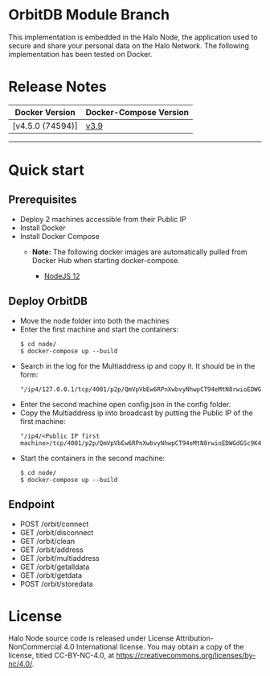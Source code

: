 
<!-- (SPDX-License-Identifier: CC-BY-4.0) -->  <!-- Ensure there is a newline before, and after, this line -->

# OrbitDB Module Branch

This implementation is embedded in the Halo Node, the application used to secure and share your personal data on the Halo Network.
The following implementation has been tested on Docker.


# Release Notes

| Docker Version   | Docker-Compose Version                                           |
| --               | --                                                               |
| [v4.5.0 (74594)] | [v3.9](https://hyperledger-fabric.readthedocs.io/en/release-2.2) |

---

# Quick start

## Prerequisites

* Deploy 2 machines accessible from their Public IP
* Install Docker
* Install Docker Compose
  * **Note:**
    The following docker images are automatically pulled from Docker Hub when starting docker-compose.

    * [NodeJS 12](https://hub.docker.com/_/node)

## Deploy OrbitDB
* Move the node folder into both the machines
* Enter the first machine and start the containers:
  ```
  $ cd node/
  $ docker-compose up --build
  ```
* Search in the log for the Multiaddress ip and copy it. It should be in the form:
  ```
  "/ip4/127.0.0.1/tcp/4001/p2p/QmVpVbEw6RPnXwbvyNhwpCT94eMtN8rwioEDWGdGSc9K4m"
  ```
* Enter the second machine open config.json in the config folder. 
* Copy the Multiaddress ip into broadcast by putting the Public IP of the first machine:
  ```
  "/ip4/<Public IP first machine>/tcp/4001/p2p/QmVpVbEw6RPnXwbvyNhwpCT94eMtN8rwioEDWGdGSc9K4m"
  ```
* Start the containers in the second machine:
  ```
  $ cd node/
  $ docker-compose up --build
  ```
  
## Endpoint
* POST /orbit/connect
* GET /orbit/disconnect
* GET /orbit/clean
* GET /orbit/address
* GET /orbit/multiaddress
* GET /orbit/getalldata
* GET /orbit/getdata
* POST /orbit/storedata

# License

Halo Node source code is released under License Attribution-NonCommercial 4.0 International license. You may obtain a copy of the license, titled CC-BY-NC-4.0, at https://creativecommons.org/licenses/by-nc/4.0/.